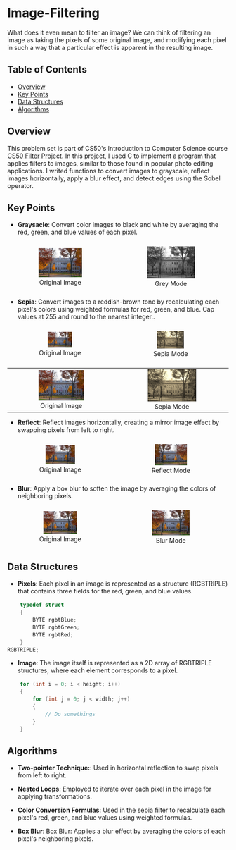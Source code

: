 # Image-Filtering
What does it even mean to filter an image? We can think of filtering an image as taking the pixels of some original image, and modifying each pixel in such a way that a particular effect is apparent in the resulting image.

## Table of Contents

- [Overview](#overview)
- [Key Points](#key-points)
- [Data Structures](#data-structures)
- [Algorithms](#algorithms)

## Overview
This problem set is part of CS50's Introduction to Computer Science course [CS50 Filter Project](https://cs50.harvard.edu/x/2025/psets/4/filter/less/). In this project, I used C to implement a program that applies filters to images, similar to those found in popular photo editing applications. I writed functions to convert images to grayscale, reflect images horizontally, apply a blur effect, and detect edges using the Sobel operator.



## Key Points
- **Graysacle**: Convert color images to black and white by averaging the red, green, and blue values of each pixel.

<div style="display: flex; justify-content: space-around; align-items: center;">
    <div style="text-align: center; margin: 10px;">
        <img src="https://github.com/miro789/Image-Filtering/blob/main/images/yard.bmp" alt="Origin Image" width="45%"/>
        <br />
        <span>Original Image</span>
    </div>
    <div style="text-align: center; margin: 10px;">
        <img src="https://github.com/miro789/Image-Filtering/blob/main/outputs/grey.png" alt="Grey Image" width="45%"/>
        <br />
        <span>Grey Mode</span>
    </div>
</div>

- **Sepia**: Convert images to a reddish-brown tone by recalculating each pixel's colors using weighted formulas for red, green, and blue. Cap values at 255 and round to the nearest integer..

<div style="display: flex; justify-content: space-around; align-items: center;">
    <div style="text-align: center; margin: 10px;">
        <img src="https://github.com/miro789/Image-Filtering/blob/main/images/yard.bmp" alt="Origin Image" width="25%"/>
        <br />
        <span>Original Image</span>
    </div>
    <div style="text-align: center; margin: 10px;">
        <img src="https://github.com/miro789/Image-Filtering/blob/main/outputs/sepia.png" alt="Sepia Image" width="25%"/>
        <br />
        <span>Sepia Mode</span>
    </div>
</div>

<table>
  <tr>
    <td align="center">
      <img src="https://github.com/miro789/Image-Filtering/blob/main/images/yard.bmp" alt="Original Image" width="45%"/>
      <br/>
      <span>Original Image</span>
    </td>
    <td align="center">
      <img src="https://github.com/miro789/Image-Filtering/blob/main/outputs/sepia.png" alt="Sepia Image" width="45%"/>
      <br/>
      <span>Sepia Mode</span>
    </td>
  </tr>
</table>


- **Reflect**: Reflect images horizontally, creating a mirror image effect by swapping pixels from left to right.

<div style="display: flex; justify-content: space-around; align-items: center;">
    <div style="text-align: center; margin: 10px;">
        <img src="https://github.com/miro789/Image-Filtering/blob/main/images/yard.bmp" alt="Origin Image" width="30%"/>
        <br />
        <span>Original Image</span>
    </div>
    <div style="text-align: center; margin: 10px;">
        <img src="https://github.com/miro789/Image-Filtering/blob/main/outputs/reflect.png" alt="Reflect Image" width="30%"/>
        <br />
        <span>Reflect Mode</span>
    </div>
</div>


- **Blur**: Apply a box blur to soften the image by averaging the colors of neighboring pixels.

<div style="display: flex; justify-content: space-around; align-items: center;">
    <div style="text-align: center; margin: 10px;">
        <img src="https://github.com/miro789/Image-Filtering/blob/main/images/yard.bmp" alt="Origin Image" width="35%"/>
        <br />
        <span>Original Image</span>
    </div>
    <div style="text-align: center; margin: 10px;">
        <img src="https://github.com/miro789/Image-Filtering/blob/main/outputs/blur.png" alt="Blur Image" width="35%"/>
        <br />
        <span>Blur Mode</span>
    </div>
</div>


## Data Structures

- **Pixels**: Each pixel in an image is represented as a structure (RGBTRIPLE) that contains three fields for the red, green, and blue values.

```C
    typedef struct
    {
        BYTE rgbtBlue;
        BYTE rgbtGreen;
        BYTE rgbtRed;
    }
RGBTRIPLE;
```

- **Image**: The image itself is represented as a 2D array of RGBTRIPLE structures, where each element corresponds to a pixel.
```C
    for (int i = 0; i < height; i++)
    {
        for (int j = 0; j < width; j++)
        {
            // Do somethings
        }
    }
```

## Algorithms

- **Two-pointer Technique:**: Used in horizontal reflection to swap pixels from left to right.

- **Nested Loops**: Employed to iterate over each pixel in the image for applying transformations.

- **Color Conversion Formulas**: Used in the sepia filter to recalculate each pixel's red, green, and blue values using weighted 
formulas.

- **Box Blur**: Box Blur: Applies a blur effect by averaging the colors of each pixel's neighboring pixels.
